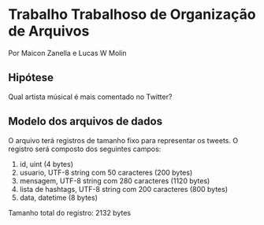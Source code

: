 # Trabalho Trabalhoso de Organização de Arquivos

Por Maicon Zanella e Lucas W Molin

## Hipótese

Qual artista músical é mais comentado no Twitter?

## Modelo dos arquivos de dados

O arquivo terá registros de tamanho fixo para representar os tweets. O registro será composto dos seguintes campos:

1. id, uint (4 bytes)
2. usuario, UTF-8 string com 50 caracteres (200 bytes)
3. mensagem, UTF-8 string com 280 caracteres (1120 bytes)
4. lista de hashtags, UTF-8 string com 200 caracteres (800 bytes)
5. data, datetime (8 bytes)


Tamanho total do registro: 2132 bytes
